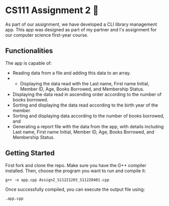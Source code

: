 # CS111 Assignment 2 📖
As part of our assignment, we have developed a CLI library management app. This app was designed as part of my partner and I's assignment for our computer science first-year course. 

## Functionalities
The app is capable of:
- Reading data from a file and adding this data to an array.
- - Displaying the data read with the Last name, First name Initial, Member ID, Age, Books Borrowed, and Membership Status.
- Displaying the data read in ascending order according to the number of books borrowed.
 - Sorting and displaying the data read according to the birth year of the member.
 - Sorting and displaying data according to the number of books borrowed, and
 - Generating a report file with the data from the app, with  details including Last name, First name Initial, Member ID, Age, Books Borrowed, and Membership Status.
   
## Getting Started
First fork and clone the repo. Make sure you have the G++ compiler installed. Then, choose the program you want to run and compile it:
```
g++ -o app.cpp Assign2_S11221203_S11220401.cpp 
```
Once successfully compiled, you can execute the output file using:
```
.app.cpp 
```






